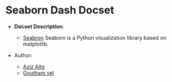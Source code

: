 Seaborn Dash Docset
=======================

- __Docset Description__:
    - [Seabron](http://web.stanford.edu/~mwaskom/software/seaborn/) Seaborn is a Python visualization library based on matplotlib.

- Author:
    - [Aziz Alto](https://github.com/iamaziz)
    - [Goutham vel](https://github.com/gouthamvel)
